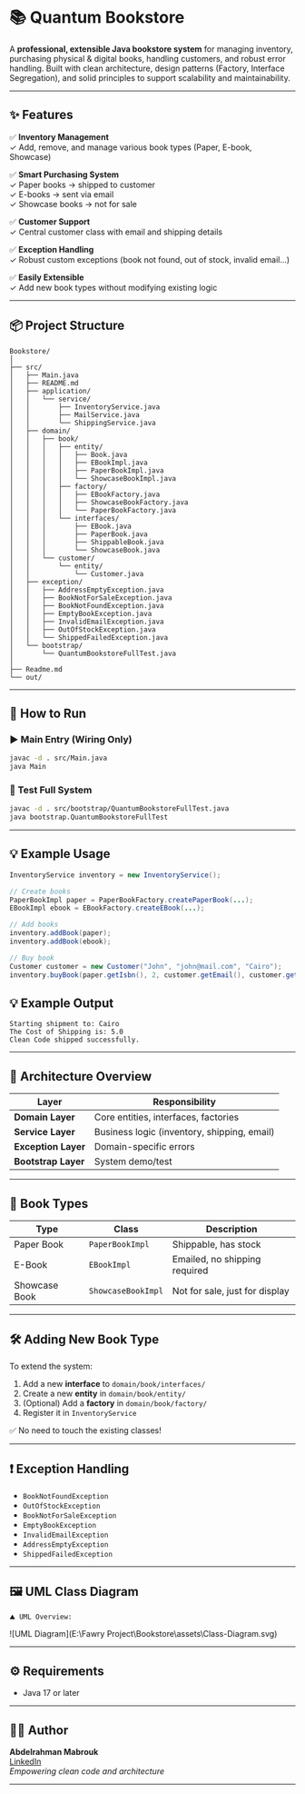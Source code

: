 # 📚 Quantum Bookstore

A **professional, extensible Java bookstore system** for managing inventory, purchasing physical & digital books, handling customers, and robust error handling. Built with clean architecture, design patterns (Factory, Interface Segregation), and solid principles to support scalability and maintainability.

---

## ✨ Features

✅ **Inventory Management**  
✓ Add, remove, and manage various book types (Paper, E-book, Showcase)

✅ **Smart Purchasing System**  
✓ Paper books → shipped to customer  
✓ E-books → sent via email  
✓ Showcase books → not for sale

✅ **Customer Support**  
✓ Central customer class with email and shipping details

✅ **Exception Handling**  
✓ Robust custom exceptions (book not found, out of stock, invalid email...)

✅ **Easily Extensible**  
✓ Add new book types without modifying existing logic

---

## 📦 Project Structure

```
Bookstore/
│
├── src/
│   ├── Main.java
│   ├── README.md
│   ├── application/
│   │   └── service/
│   │       ├── InventoryService.java
│   │       ├── MailService.java
│   │       └── ShippingService.java
│   ├── domain/
│   │   ├── book/
│   │   │   ├── entity/
│   │   │   │   ├── Book.java
│   │   │   │   ├── EBookImpl.java
│   │   │   │   ├── PaperBookImpl.java
│   │   │   │   └── ShowcaseBookImpl.java
│   │   │   ├── factory/
│   │   │   │   ├── EBookFactory.java
│   │   │   │   ├── ShowcaseBookFactory.java
│   │   │   │   └── PaperBookFactory.java
│   │   │   └── interfaces/
│   │   │       ├── EBook.java
│   │   │       ├── PaperBook.java
│   │   │       ├── ShippableBook.java
│   │   │       └── ShowcaseBook.java
│   │   └── customer/
│   │       └── entity/
│   │           └── Customer.java
│   ├── exception/
│   │   ├── AddressEmptyException.java
│   │   ├── BookNotForSaleException.java
│   │   ├── BookNotFoundException.java
│   │   ├── EmptyBookException.java
│   │   ├── InvalidEmailException.java
│   │   ├── OutOfStockException.java
│   │   └── ShippedFailedException.java
│   └── bootstrap/
│       └── QuantumBookstoreFullTest.java
│
├── Readme.md
└── out/
```

---

## 🚀 How to Run

### ▶️ Main Entry (Wiring Only)

```bash
javac -d . src/Main.java
java Main
```

### 🧪 Test Full System

```bash
javac -d . src/bootstrap/QuantumBookstoreFullTest.java
java bootstrap.QuantumBookstoreFullTest
```

---

## 💡 Example Usage

```java
InventoryService inventory = new InventoryService();

// Create books
PaperBookImpl paper = PaperBookFactory.createPaperBook(...);
EBookImpl ebook = EBookFactory.createEBook(...);

// Add books
inventory.addBook(paper);
inventory.addBook(ebook);

// Buy book
Customer customer = new Customer("John", "john@mail.com", "Cairo");
inventory.buyBook(paper.getIsbn(), 2, customer.getEmail(), customer.getAddress(), true);
```
## 💡 Example Output

```
Starting shipment to: Cairo
The Cost of Shipping is: 5.0
Clean Code shipped successfully.
```
---

## 🧱 Architecture Overview

| Layer             | Responsibility |
|------------------|----------------|
| **Domain Layer**  | Core entities, interfaces, factories |
| **Service Layer** | Business logic (inventory, shipping, email) |
| **Exception Layer** | Domain-specific errors |
| **Bootstrap Layer** | System demo/test |

---

## 📖 Book Types

| Type           | Class              | Description                    |
|----------------|--------------------|--------------------------------|
| Paper Book     | `PaperBookImpl`    | Shippable, has stock           |
| E-Book         | `EBookImpl`        | Emailed, no shipping required  |
| Showcase Book  | `ShowcaseBookImpl` | Not for sale, just for display |

---

## 🛠️ Adding New Book Type

To extend the system:

1. Add a new **interface** to `domain/book/interfaces/`
2. Create a new **entity** in `domain/book/entity/`
3. (Optional) Add a **factory** in `domain/book/factory/`
4. Register it in `InventoryService`

✅ No need to touch the existing classes!

---

## ❗ Exception Handling

- `BookNotFoundException`
- `OutOfStockException`
- `BookNotForSaleException`
- `EmptyBookException`
- `InvalidEmailException`
- `AddressEmptyException`
- `ShippedFailedException`

---

## 🖼️ UML Class Diagram

```
⛰️ UML Overview:
```

![UML Diagram](E:\Fawry Project\Bookstore\assets\Class-Diagram.svg)


---

## ⚙️ Requirements

- Java 17 or later

---

## 👨‍💻 Author

**Abdelrahman Mabrouk**  
[LinkedIn](https://www.linkedin.com/in/abdelrahman-mabrouk-2b579026b)  
_Empowering clean code and architecture_

---
